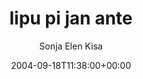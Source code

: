 ---
title: 'lipu pi jan ante'
posts: 1
hash: 't302'
author: 'Sonja Elen Kisa'
date: 2004-09-18T11:38:00+00:00
sources:
  - http://forums.tokipona.org/viewtopic.php%3Ft=302.html
---